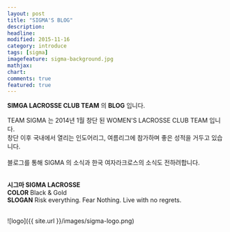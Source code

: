 ```yaml
---
layout: post
title: "SIGMA'S BLOG"
description: 
headline: 
modified: 2015-11-16
category: introduce
tags: [sigma]
imagefeature: sigma-background.jpg
mathjax: 
chart: 
comments: true
featured: true
---
```


**SIMGA LACROSSE CLUB TEAM** 의 **BLOG** 입니다.

TEAM SIGMA 는 2014년 1월 창단 된 WOMEN'S LACROSSE CLUB TEAM 입니다. <br>
창단 이후 국내에서 열리는 인도어리그, 여름리그에 참가하며 좋은 성적을 거두고 있습니다. <br>
<br>
블로그를 통해 SIGMA 의 소식과 한국 여자라크로스의 소식도 전하려합니다.
<br>
<br>

**시그마 SIGMA LACROSSE**
<br>
**COLOR**  Black & Gold 
<br>
**SLOGAN**  Risk everything. Fear Nothing. Live with no regrets.

<br>
![logo]({{ site.url }}/images/sigma-logo.png)


<br>
<br>
<br>
<br>
<br>
<br>


